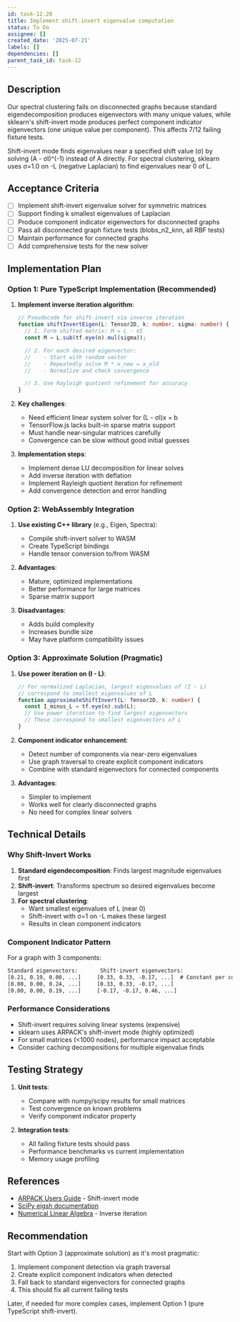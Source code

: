 ```yaml
---
id: task-12.20
title: Implement shift-invert eigenvalue computation
status: To Do
assignee: []
created_date: '2025-07-21'
labels: []
dependencies: []
parent_task_id: task-12
---
```


## Description

Our spectral clustering fails on disconnected graphs because standard eigendecomposition produces eigenvectors with many unique values, while sklearn's shift-invert mode produces perfect component indicator eigenvectors (one unique value per component). This affects 7/12 failing fixture tests.

Shift-invert mode finds eigenvalues near a specified shift value (σ) by solving (A - σI)^(-1) instead of A directly. For spectral clustering, sklearn uses σ=1.0 on -L (negative Laplacian) to find eigenvalues near 0 of L.

## Acceptance Criteria

- [ ] Implement shift-invert eigenvalue solver for symmetric matrices
- [ ] Support finding k smallest eigenvalues of Laplacian
- [ ] Produce component indicator eigenvectors for disconnected graphs
- [ ] Pass all disconnected graph fixture tests (blobs_n2_knn, all RBF tests)
- [ ] Maintain performance for connected graphs
- [ ] Add comprehensive tests for the new solver

## Implementation Plan

### Option 1: Pure TypeScript Implementation (Recommended)

1. **Implement inverse iteration algorithm**:

   ```typescript
   // Pseudocode for shift-invert via inverse iteration
   function shiftInvertEigen(L: Tensor2D, k: number, sigma: number) {
     // 1. Form shifted matrix: M = L - σI
     const M = L.sub(tf.eye(n).mul(sigma));

     // 2. For each desired eigenvector:
     //    - Start with random vector
     //    - Repeatedly solve M * x_new = x_old
     //    - Normalize and check convergence

     // 3. Use Rayleigh quotient refinement for accuracy
   }
   ```

2. **Key challenges**:
   - Need efficient linear system solver for (L - σI)x = b
   - TensorFlow.js lacks built-in sparse matrix support
   - Must handle near-singular matrices carefully
   - Convergence can be slow without good initial guesses

3. **Implementation steps**:
   - Implement dense LU decomposition for linear solves
   - Add inverse iteration with deflation
   - Implement Rayleigh quotient iteration for refinement
   - Add convergence detection and error handling

### Option 2: WebAssembly Integration

1. **Use existing C++ library** (e.g., Eigen, Spectra):
   - Compile shift-invert solver to WASM
   - Create TypeScript bindings
   - Handle tensor conversion to/from WASM

2. **Advantages**:
   - Mature, optimized implementations
   - Better performance for large matrices
   - Sparse matrix support

3. **Disadvantages**:
   - Adds build complexity
   - Increases bundle size
   - May have platform compatibility issues

### Option 3: Approximate Solution (Pragmatic)

1. **Use power iteration on (I - L)**:

   ```typescript
   // For normalized Laplacian, largest eigenvalues of (I - L)
   // correspond to smallest eigenvalues of L
   function approximateShiftInvert(L: Tensor2D, k: number) {
     const I_minus_L = tf.eye(n).sub(L);
     // Use power iteration to find largest eigenvectors
     // These correspond to smallest eigenvectors of L
   }
   ```

2. **Component indicator enhancement**:
   - Detect number of components via near-zero eigenvalues
   - Use graph traversal to create explicit component indicators
   - Combine with standard eigenvectors for connected components

3. **Advantages**:
   - Simpler to implement
   - Works well for clearly disconnected graphs
   - No need for complex linear solvers

## Technical Details

### Why Shift-Invert Works

1. **Standard eigendecomposition**: Finds largest magnitude eigenvalues first
2. **Shift-invert**: Transforms spectrum so desired eigenvalues become largest
3. **For spectral clustering**:
   - Want smallest eigenvalues of L (near 0)
   - Shift-invert with σ=1 on -L makes these largest
   - Results in clean component indicators

### Component Indicator Pattern

For a graph with 3 components:

```txt
Standard eigenvectors:       Shift-invert eigenvectors:
[0.21, 0.19, 0.00, ...]     [0.33, 0.33, -0.17, ...]  # Constant per component
[0.00, 0.00, 0.24, ...]     [0.33, 0.33, -0.17, ...]
[0.00, 0.00, 0.19, ...]     [-0.17, -0.17, 0.46, ...]
```

### Performance Considerations

- Shift-invert requires solving linear systems (expensive)
- sklearn uses ARPACK's shift-invert mode (highly optimized)
- For small matrices (<1000 nodes), performance impact acceptable
- Consider caching decompositions for multiple eigenvalue finds

## Testing Strategy

1. **Unit tests**:
   - Compare with numpy/scipy results for small matrices
   - Test convergence on known problems
   - Verify component indicator property

2. **Integration tests**:
   - All failing fixture tests should pass
   - Performance benchmarks vs current implementation
   - Memory usage profiling

## References

- [ARPACK Users Guide](https://www.caam.rice.edu/software/ARPACK/UG/node45.html) - Shift-invert mode
- [SciPy eigsh documentation](https://docs.scipy.org/doc/scipy/reference/generated/scipy.sparse.linalg.eigsh.html)
- [Numerical Linear Algebra](https://people.csail.mit.edu/steven/notes/numeric.pdf) - Inverse iteration

## Recommendation

Start with Option 3 (approximate solution) as it's most pragmatic:

1. Implement component detection via graph traversal
2. Create explicit component indicators when detected
3. Fall back to standard eigenvectors for connected graphs
4. This should fix all current failing tests

Later, if needed for more complex cases, implement Option 1 (pure TypeScript shift-invert).
